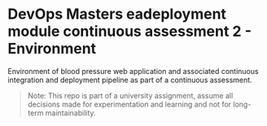 # DevOps Masters eadeployment module continuous assessment 2 - Environment

Environment of blood pressure web application and associated continuous integration and deployment pipeline as part of a continuous assessment.

> Note: This repo is part of a university assignment, assume all decisions made for experimentation and learning and not for long-term maintainability.
